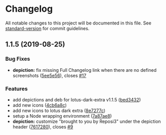 # Changelog

All notable changes to this project will be documented in this file. See [standard-version](https://github.com/conventional-changelog/standard-version) for commit guidelines.

## 1.1.5 (2019-08-25)


### Bug Fixes

* **depiction:** fix missing Full Changelog link when there are no defined screenshots ([5ee5e56](https://github.com/Favna/cydia/commit/5ee5e56)), closes [#17](https://github.com/Favna/cydia/issues/17)


### Features

* add depictions and deb for lotus-dark-extra v1.1.5 ([bed3432](https://github.com/Favna/cydia/commit/bed3432))
* add new icons ([4cb6a8c](https://github.com/Favna/cydia/commit/4cb6a8c))
* add new icons to lotus dark extra ([8e7277c](https://github.com/Favna/cydia/commit/8e7277c))
* setup a Node wrapping environment ([7a87ae8](https://github.com/Favna/cydia/commit/7a87ae8))
* **depiction:** customize "brought to you by Reposi3" under the depiction header ([7617280](https://github.com/Favna/cydia/commit/7617280)), closes [#9](https://github.com/Favna/cydia/issues/9)
